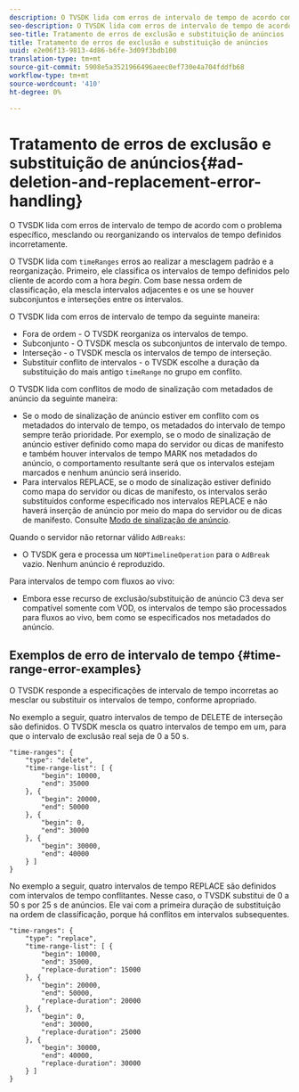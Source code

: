 ```yaml
---
description: O TVSDK lida com erros de intervalo de tempo de acordo com o problema específico, mesclando ou reorganizando os intervalos de tempo definidos incorretamente.
seo-description: O TVSDK lida com erros de intervalo de tempo de acordo com o problema específico, mesclando ou reorganizando os intervalos de tempo definidos incorretamente.
seo-title: Tratamento de erros de exclusão e substituição de anúncios
title: Tratamento de erros de exclusão e substituição de anúncios
uuid: e2e06f13-9813-4d86-b6fe-3d09f3bdb100
translation-type: tm+mt
source-git-commit: 5908e5a3521966496aeec0ef730e4a704fddfb68
workflow-type: tm+mt
source-wordcount: '410'
ht-degree: 0%

---
```



# Tratamento de erros de exclusão e substituição de anúncios{#ad-deletion-and-replacement-error-handling}

O TVSDK lida com erros de intervalo de tempo de acordo com o problema específico, mesclando ou reorganizando os intervalos de tempo definidos incorretamente.

O TVSDK lida com `timeRanges` erros ao realizar a mesclagem padrão e a reorganização. Primeiro, ele classifica os intervalos de tempo definidos pelo cliente de acordo com a hora *begin*. Com base nessa ordem de classificação, ela mescla intervalos adjacentes e os une se houver subconjuntos e interseções entre os intervalos.

O TVSDK lida com erros de intervalo de tempo da seguinte maneira:

* Fora de ordem - O TVSDK reorganiza os intervalos de tempo.
* Subconjunto - O TVSDK mescla os subconjuntos de intervalo de tempo.
* Interseção - o TVSDK mescla os intervalos de tempo de interseção.
* Substituir conflito de intervalos - o TVSDK escolhe a duração da substituição do mais antigo `timeRange` no grupo em conflito.

O TVSDK lida com conflitos de modo de sinalização com metadados de anúncio da seguinte maneira:

* Se o modo de sinalização de anúncio estiver em conflito com os metadados do intervalo de tempo, os metadados do intervalo de tempo sempre terão prioridade. Por exemplo, se o modo de sinalização de anúncio estiver definido como mapa do servidor ou dicas de manifesto e também houver intervalos de tempo MARK nos metadados do anúncio, o comportamento resultante será que os intervalos estejam marcados e nenhum anúncio será inserido.
* Para intervalos REPLACE, se o modo de sinalização estiver definido como mapa do servidor ou dicas de manifesto, os intervalos serão substituídos conforme especificado nos intervalos REPLACE e não haverá inserção de anúncio por meio do mapa do servidor ou de dicas de manifesto. Consulte [Modo de sinalização de anúncio](../../../tvsdk-1.4-for-android/ad-insertion/ad-insertion-metadata/android-1.4-ad-signaling-mode.md).

Quando o servidor não retornar válido `AdBreaks`:

* O TVSDK gera e processa um `NOPTimelineOperation` para o `AdBreak` vazio. Nenhum anúncio é reproduzido.

Para intervalos de tempo com fluxos ao vivo:

* Embora esse recurso de exclusão/substituição de anúncio C3 deva ser compatível somente com VOD, os intervalos de tempo são processados para fluxos ao vivo, bem como se especificados nos metadados do anúncio.

## Exemplos de erro de intervalo de tempo {#time-range-error-examples}

O TVSDK responde a especificações de intervalo de tempo incorretas ao mesclar ou substituir os intervalos de tempo, conforme apropriado.

No exemplo a seguir, quatro intervalos de tempo de DELETE de interseção são definidos. O TVSDK mescla os quatro intervalos de tempo em um, para que o intervalo de exclusão real seja de 0 a 50 s.

```
"time-ranges": {
    "type": "delete",
    "time-range-list": [ {
        "begin": 10000,
        "end": 35000
    }, {
        "begin": 20000,
        "end": 50000
    }, {
        "begin": 0,
        "end": 30000
    }, {
        "begin": 30000,
        "end": 40000
    } ]
}
```

No exemplo a seguir, quatro intervalos de tempo REPLACE são definidos com intervalos de tempo conflitantes. Nesse caso, o TVSDK substitui de 0 a 50 s por 25 s de anúncios. Ele vai com a primeira duração de substituição na ordem de classificação, porque há conflitos em intervalos subsequentes.

```
"time-ranges": {
    "type": "replace",
    "time-range-list": [ {
        "begin": 10000,
        "end": 35000,
        "replace-duration": 15000
    }, {
        "begin": 20000,
        "end": 50000,
        "replace-duration": 20000
    }, {
        "begin": 0,
        "end": 30000,
        "replace-duration": 25000
    }, {
        "begin": 30000,
        "end": 40000,
        "replace-duration": 30000
    } ]
}
```
